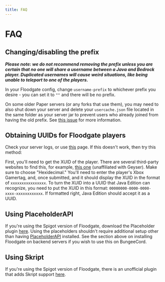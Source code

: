 ```yaml
---
title: FAQ
---
```


# FAQ

## Changing/disabling the prefix

***Please note: we do not recommend removing the prefix unless you are certain that no one will share a username between a Java and Bedrock player. Duplicated usernames will cause weird situations, like being unable to teleport to one of the players.***

In your Floodgate config, change `username-prefix` to whichever prefix you desire - you can set it to `""` and there will be no prefix.

On some older Paper servers (or any forks that use them), you may need to also shut down your server and delete your `usercache.json` file located in the same folder as your server jar to prevent users who already joined from having the old prefix. See [this issue](/floodgate/issues/#prefix-is-not-changing-on-the-server-after-changing-it-in-the-config) for more information.

## Obtaining UUIDs for Floodgate players
Check your server logs, or use [this](https://uuid.kejona.dev/) page. If this doesn't work, then try this method:

First, you'll need to get the XUID of the player. There are several third-party websites to find this, for example, [this one](https://www.cxkes.me/xbox/xuid) (unaffiliated with Geyser). Make sure to choose "Hexidecimal." You'll need to enter the player's Xbox Gamertag, and, once submitted, and it should display the XUID in the format of `xxxxxxxxxxxxxxxx`. To turn the XUID into a UUID that Java Edition can recognize, you need to put the XUID in this format: `00000000-0000-0000-xxxx-xxxxxxxxxxxx`. If formatted right, Java Edition should accept it as a UUID.

## Using PlaceholderAPI
If you're using the Spigot version of Floodgate, download the Placeholder plugin [here](https://github.com/rtm516/FloodgatePlaceholders/). Using the placeholders shouldn't require additional setup other than having [PlaceholderAPI](https://www.spigotmc.org/resources/6245/) installed. See the section above on installing Floodgate on backend servers if you wish to use this on BungeeCord.

## Using Skript
If you're using the Spigot version of Floodgate, there is an unofficial plugin that adds Skript support [here](https://github.com/Camotoy/floodgate-skript). 
